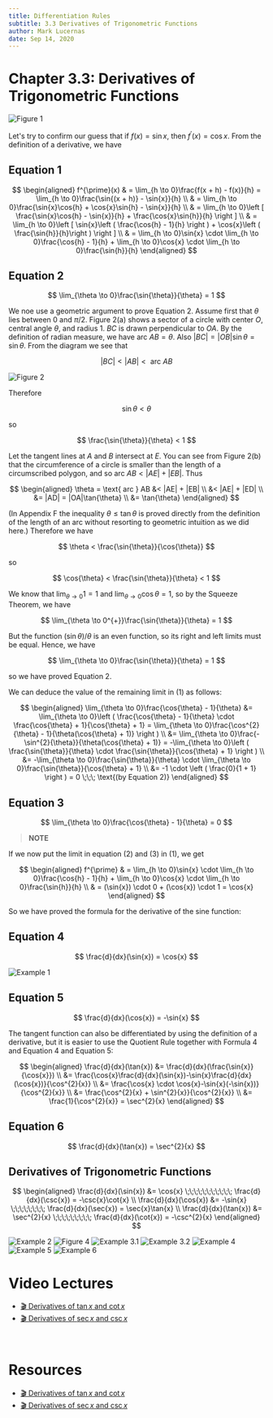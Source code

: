 ```yaml
---
title: Differentiation Rules
subtitle: 3.3 Derivatives of Trigonometric Functions
author: Mark Lucernas
date: Sep 14, 2020
---
```



# Chapter 3.3: Derivatives of Trigonometric Functions

![Figure 1](../../../../../files/fall-2020/MATH-150/chapter-3/3.3_figure-1.png)

Let's try to confirm our guess that if $f(x) = \sin{x}$, then $f^{\prime}(x) =
\cos{x}$. From the definition of a derivative, we have

## Equation 1

$$
\begin{aligned}
f^{\prime}(x) & = \lim_{h \to 0}\frac{f(x + h) - f(x)}{h} = \lim_{h \to 0}\frac{\sin{(x + h)} - \sin{x}}{h} \\
              & = \lim_{h \to 0}\frac{\sin{x}\cos{h} + \cos{x}\sin{h} - \sin{x}}{h} \\
              & = \lim_{h \to 0}\left [ \frac{\sin{x}\cos{h} - \sin{x}}{h} + \frac{\cos{x}\sin{h}}{h} \right ] \\
              & = \lim_{h \to 0}\left [ \sin{x}\left ( \frac{\cos{h} - 1}{h} \right ) + \cos{x}\left ( \frac{\sin{h}}{h}\right ) \right ] \\
              & = \lim_{h \to 0}\sin{x} \cdot \lim_{h \to 0}\frac{\cos{h} - 1}{h} + \lim_{h \to 0}\cos{x} \cdot \lim_{h \to 0}\frac{\sin{h}}{h}
\end{aligned}
$$

## Equation 2

$$
\lim_{\theta \to 0}\frac{\sin{\theta}}{\theta} = 1
$$

We noe use a geometric argument to prove Equation 2. Assume first that $\theta$
lies between $0$ and $\pi/2$. Figure 2(a) shows a sector of a circle with center
$O$, central angle $\theta$, and radius $1$. $BC$ is drawn perpendicular to
$OA$. By the definition of radian measure, we have arc $AB = \theta$. Also $|BC|
= |OB|\sin{\theta} = \sin{\theta}$. From the diagram we see that

$$
|BC| < |AB| < \text{ arc } AB
$$

![Figure 2](../../../../../files/fall-2020/MATH-150/chapter-3/3.3_figure-2.png)

Therefore

$$
\sin{\theta} < \theta
$$

so

$$
\frac{\sin{\theta}}{\theta} < 1
$$

Let the tangent lines at $A$ and $B$ intersect at $E$. You can see from Figure
2(b) that the circumference of a circle is smaller than the length of a
circumscribed polygon, and so arc $AB < |AE| + |EB|$. Thus

$$
\begin{aligned}
\theta = \text{ arc } AB &< |AE| + |EB| \\
 &< |AE| + |ED| \\
 &= |AD| = |OA|\tan{\theta} \\
 &= \tan{\theta}
\end{aligned}
$$

(In Appendix F the inequality $\theta \le \tan{\theta}$ is proved directly from
the definition of the length of an arc without resorting to geometric intuition
as we did here.) Therefore we have

$$
\theta < \frac{\sin{\theta}}{\cos{\theta}}
$$

so

$$
\cos{\theta} < \frac{\sin{\theta}}{\theta} < 1
$$

We know that $\lim_{\theta \to 0}1 = 1$ and $\lim_{\theta \to 0}\cos{\theta} =
1$, so by the Squeeze Theorem, we have

$$
\lim_{\theta \to 0^{+}}\frac{\sin{\theta}}{\theta} = 1
$$

But the function $(\sin{\theta})/\theta$ is an even function, so its right and
left limits must be equal. Hence, we have

$$
\lim_{\theta \to 0}\frac{\sin{\theta}}{\theta} = 1
$$

so we have proved Equation 2.

We can deduce the value of the remaining limit in (1) as follows:

$$
\begin{aligned}
\lim_{\theta \to 0}\frac{\cos{\theta} - 1}{\theta} &= \lim_{\theta \to 0}\left ( \frac{\cos{\theta} - 1}{\theta} \cdot \frac{\cos{\theta} + 1}{\cos{\theta} + 1} = \lim_{\theta \to 0}\frac{\cos^{2}{\theta} - 1}{\theta(\cos{\theta} + 1)} \right ) \\
 &= \lim_{\theta \to 0}\frac{-\sin^{2}{\theta}}{\theta(\cos{\theta} + 1)} = -\lim_{\theta \to 0}\left ( \frac{\sin{\theta}}{\theta} \cdot \frac{\sin{\theta}}{\cos{\theta} + 1} \right ) \\
 &= -\lim_{\theta \to 0}\frac{\sin{\theta}}{\theta} \cdot \lim_{\theta \to 0}\frac{\sin{\theta}}{\cos{\theta} + 1} \\
 &= -1 \cdot \left ( \frac{0}{1 + 1} \right ) = 0 \;\;\; \text{(by Equation 2)}
\end{aligned}
$$

## Equation 3

$$
\lim_{\theta \to 0}\frac{\cos{\theta} - 1}{\theta} = 0
$$

> **NOTE**

If we now put the limit in equation (2) and (3) in (1), we get

$$
\begin{aligned}
f^{\prime} & = \lim_{h \to 0}\sin{x} \cdot \lim_{h \to 0}\frac{\cos{h} - 1}{h} + \lim_{h \to 0}\cos{x} \cdot \lim_{h \to 0}\frac{\sin{h}}{h} \\
           & = (\sin{x}) \cdot 0 + (\cos{x}) \cdot 1 = \cos{x}
\end{aligned}
$$

So we have proved the formula for the derivative of the sine function:

## Equation 4

$$
\frac{d}{dx}(\sin{x}) = \cos{x}
$$

![Example 1](../../../../../files/fall-2020/MATH-150/chapter-3/3.3_example-1.png)

## Equation 5

$$
\frac{d}{dx}(\cos{x}) = -\sin{x}
$$

The tangent function can also be differentiated by using the definition of a
derivative, but it is easier to use the Quotient Rule together with Formula 4
and Equation 4 and Equation 5:

$$
\begin{aligned}
\frac{d}{dx}(\tan{x}) &= \frac{d}{dx}(\frac{\sin{x}}{\cos{x}}) \\
 &= \frac{\cos{x}\frac{d}{dx}(\sin{x})-\sin{x}\frac{d}{dx}(\cos{x})}{\cos^{2}{x}} \\
 &= \frac{\cos{x} \cdot \cos{x}-\sin{x}(-\sin{x})}{\cos^{2}{x}} \\
 &= \frac{\cos^{2}{x} + \sin^{2}{x}}{\cos^{2}{x}} \\
 &= \frac{1}{\cos^{2}{x}} = \sec^{2}{x}
\end{aligned}
$$

## Equation 6

$$
\frac{d}{dx}(\tan{x}) = \sec^{2}{x}
$$

## Derivatives of Trigonometric Functions

$$
\begin{aligned}
\frac{d}{dx}(\sin{x}) &= \cos{x} \;\;\;\;\;\;\;\;\;\;\; \frac{d}{dx}(\csc{x}) = -\csc{x}\cot{x} \\
\frac{d}{dx}(\cos{x}) &= -\sin{x} \;\;\;\;\;\;\;\; \frac{d}{dx}(\sec{x}) = \sec{x}\tan{x} \\
\frac{d}{dx}(\tan{x}) &= \sec^{2}{x} \;\;\;\;\;\;\;\;\; \frac{d}{dx}(\cot{x}) = -\csc^{2}{x}
\end{aligned}
$$

![Example 2](../../../../../files/fall-2020/MATH-150/chapter-3/3.3_example-2.png)
![Figure 4](../../../../../files/fall-2020/MATH-150/chapter-3/3.3_figure-4.png)
![Example 3.1](../../../../../files/fall-2020/MATH-150/chapter-3/3.3_example-3.1.png)
![Example 3.2](../../../../../files/fall-2020/MATH-150/chapter-3/3.3_example-3.2.png)
![Example 4](../../../../../files/fall-2020/MATH-150/chapter-3/3.3_example-4.png)
![Example 5](../../../../../files/fall-2020/MATH-150/chapter-3/3.3_example-5.png)
![Example 6](../../../../../files/fall-2020/MATH-150/chapter-3/3.3_example-6.png)


# Video Lectures

- [🎬 Derivatives of $\tan{x}$ and $\cot{x}$](https://www.khanacademy.org/math/ap-calculus-ab/ab-differentiation-1-new/ab-2-10/v/derivatives-of-tanx-and-cotx)
- [🎬 Derivatives of $\sec{x}$ and $\csc{x}$](https://www.khanacademy.org/math/ap-calculus-ab/ab-differentiation-1-new/ab-2-10/v/derivatives-of-secx-and-cscx)

<br>

# Resources

- [🎬 Derivatives of $\tan{x}$ and $\cot{x}$](https://www.khanacademy.org/math/ap-calculus-ab/ab-differentiation-1-new/ab-2-10/v/derivatives-of-tanx-and-cotx)
- [🎬 Derivatives of $\sec{x}$ and $\csc{x}$](https://www.khanacademy.org/math/ap-calculus-ab/ab-differentiation-1-new/ab-2-10/v/derivatives-of-secx-and-cscx)

